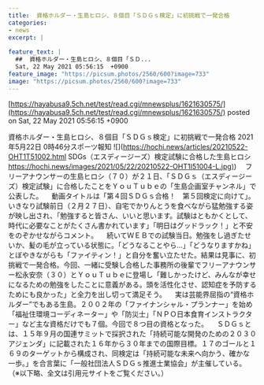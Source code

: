 ```yaml
---
title:  資格ホルダー・生島ヒロシ、８個目「ＳＤＧｓ検定」に初挑戦で一発合格  
categories:
- news
excerpt: |
  
feature_text: |
  ##  資格ホルダー・生島ヒロシ、８個目「ＳＤ...
  Sat, 22 May 2021 05:56:15  +0900
feature_image: "https://picsum.photos/2560/600?image=733"
image: "https://picsum.photos/2560/600?image=733"
---
```


[https://hayabusa9.5ch.net/test/read.cgi/mnewsplus/1621630575/](https://hayabusa9.5ch.net/test/read.cgi/mnewsplus/1621630575/)
posted on Sat, 22 May 2021 05:56:15  +0900

<!--more-->

資格ホルダー・生島ヒロシ、８個目「ＳＤＧｓ検定」に初挑戦で一発合格 2021年5月22日 0時46分スポーツ報知 ![](https://hochi.news/articles/20210522-OHT1T51002.html SDGs（エスディージーズ）検定試験に合格した生島ヒロシ [https://hochi.news/images/2021/05/22/20210522-OHT1I51004-L.jpg)](https://hochi.news/images/2021/05/22/20210522-OHT1I51004-L.jpg)) 　フリーアナウンサーの生島ヒロシ（７０）が２１日、「ＳＤＧｓ（エスディージーズ）検定試験」に合格したことをＹｏｕＴｕｂｅの「生島企画室チャンネル」で公表した。 　動画タイトルは「第４回ＳＤＧｓ合格！　第５回検定に向けて」。いきなり試験前日（２月２７日）、自宅でかりんとうを食べながら猛勉強する姿が映し出され、「勉強すると皆さん、いいと思います。試験はともかくとして、時代に必要なことがたくさん書かれています」「明日はグッドラック！」と不安をのぞかせながらコメント。 　続いてＷＥＢでの試験当日。勉強をし過ぎたせいか、髪の毛が立っている状態に。「どうなることやら…」「どうなりますかね」とぼやきながらも「ファイティン！」と自分を奮い立たせた。結果は見事に、初挑戦で一発合格。今回、一緒に受験し合格した事務所の後輩でフリーアナウンサー松永安奈（３０）とＹｏｕＴｕｂｅに登場し「難しかったけど、みんなが幸せになるための勉強をしたことに意義がある。頭を活性化させ、認知症を予防するためにも良かった」と全力を出し切って満足そう。 　実は芸能界屈指の“資格ホルダー”でもある生島。２００２年の「ファイナンシャル・プランナー」を始め「福祉住環境コーディネーター」や「防災士」「ＮＰＯ日本食育インストラクター」など主な資格だけでも７個。今回で８つ目の資格となった。 　ＳＤＧｓとは、１５年９月の国連サミットで採択された「持続可能な開発のための２０３０　アジェンダ」に記載された１６年から３０年までの国際目標。１７のゴールと１６９のターゲットから構成され、同検定は「持続可能な未来へ向かう、確かな一歩。」を合言葉に「一般社団法人ＳＤＧｓ推進士業協会」が主催している。 （※以下略、全文は引用元サイトをご覧ください。）
